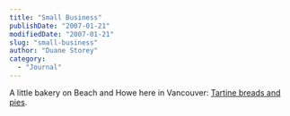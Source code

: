 ```yaml
---
title: "Small Business"
publishDate: "2007-01-21"
modifiedDate: "2007-01-21"
slug: "small-business"
author: "Duane Storey"
category:
  - "Journal"
---
```


A little bakery on Beach and Howe here in Vancouver: [Tartine breads and pies](http://www.tartine.ca/).